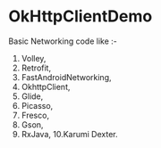 # OkHttpClientDemo
Basic Networking code like :-
1. Volley,
2. Retrofit,
3. FastAndroidNetworking,
4. OkhttpClient, 
5. Glide, 
6. Picasso,
7. Fresco,
8. Gson,
9. RxJava,
10.Karumi Dexter.
